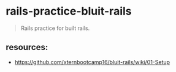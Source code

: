 # rails-practice-bluit-rails
> Rails practice for built rails.


## resources:
+ https://github.com/xternbootcamp16/bluit-rails/wiki/01-Setup